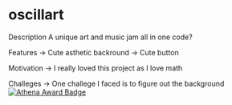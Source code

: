 # oscillart

Description 
A unique art and music jam all in one code?

Features 
-> Cute asthetic backround 
-> Cute button

Motivation 
-> I really loved this project as I love math

Challeges 
-> One challege I faced is to figure out the background
[![Athena Award Badge](https://img.shields.io/endpoint?url=https%3A%2F%2Faward.athena.hackclub.com%2Fapi%2Fbadge)](https://award.athena.hackclub.com?utm_source=readme)
